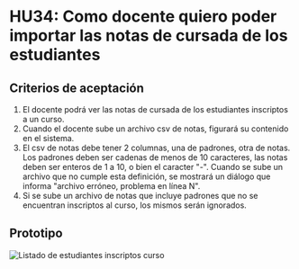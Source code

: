 # HU34: Como docente quiero poder importar las notas de cursada de los estudiantes

## Criterios de aceptación
1. El docente podrá ver las notas de cursada de los estudiantes inscriptos a un curso.
2. Cuando el docente sube un archivo csv de notas, figurará su contenido en el sistema.
3. El csv de notas debe tener 2 columnas, una de padrones, otra de notas. Los padrones deben ser cadenas de menos de 10 caracteres, las notas deben ser enteros de 1 a 10, o bien el caracter "-". Cuando se sube un archivo que no cumple esta definición, se mostrará un diálogo que informa "archivo erróneo, problema en línea N".
4. Si se sube un archivo de notas que incluye padrones que no se encuentran inscriptos al curso, los mismos serán ignorados.

## Prototipo
![Listado de estudiantes inscriptos curso](./prototipos/listado_inscriptos_subir_archivo.png)

